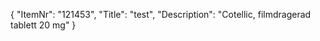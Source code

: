 {
  "ItemNr": "121453",
  "Title": "test",
  "Description": "Cotellic, filmdragerad tablett 20 mg"
}